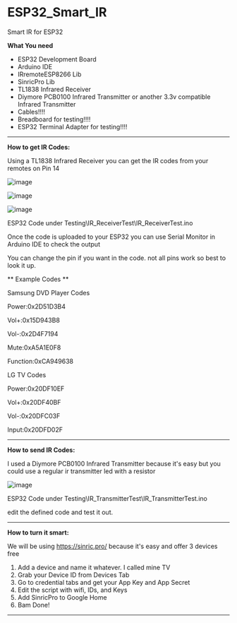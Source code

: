 # ESP32_Smart_IR
Smart IR for ESP32

**What You need**

* ESP32 Development Board
* Arduino IDE
* IRremoteESP8266 Lib
* SinricPro Lib
* TL1838 Infrared Receiver
* Diymore PCB0100 Infrared Transmitter or another 3.3v compatible Infrared Transmitter
* Cables!!!!
* Breadboard for testing!!!!
* ESP32 Terminal Adapter for testing!!!!

-----

**How to get IR Codes:**

Using a TL1838 Infrared Receiver you can get the IR codes from your remotes on Pin 14

 ![image](https://github.com/user-attachments/assets/87f99944-d237-4088-a1da-7a1b9a7aedc1)

![image](https://github.com/user-attachments/assets/09b41787-d34f-4459-b06d-60ff8ecec524)

![image](https://github.com/user-attachments/assets/ae272a62-c4e8-48ee-a2db-2e6d39295800)

ESP32 Code under Testing\IR_ReceiverTest\IR_ReceiverTest.ino

Once the code is uploaded to your ESP32 you can use Serial Monitor in Arduino IDE to check the output

You can change the pin if you want in the code. not all pins work so best to look it up. 

** Example Codes **

Samsung DVD Player Codes

Power:0x2D51D3B4

Vol+:0x15D943B8

Vol-:0x2D4F7194

Mute:0xA5A1E0F8

Function:0xCA949638


LG TV Codes

Power:0x20DF10EF

Vol+:0x20DF40BF

Vol-:0x20DFC03F

Input:0x20DFD02F

-----

**How to send IR Codes:**

I used a Diymore PCB0100 Infrared Transmitter because it's easy but you could use a regular ir transmitter led with a resistor 

![image](https://github.com/user-attachments/assets/9d76809a-7b43-4ce3-8907-c0de8dc1515e)

ESP32 Code under Testing\IR_TransmitterTest\IR_TransmitterTest.ino

edit the defined code and test it out.

-----

**How to turn it smart:**

We will be using https://sinric.pro/ because it's easy and offer 3 devices free 

1. Add a device and name it whatever. I called mine TV
2. Grab your Device ID from Devices Tab
3. Go to credential tabs and get your App Key and App Secret
4. Edit the script with wifi, IDs, and Keys
5. Add SinricPro to Google Home
6. Bam Done!

-----
  
